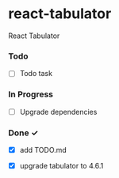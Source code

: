 # react-tabulator

React Tabulator

### Todo

- [ ] Todo task  

### In Progress

- [ ] Upgrade dependencies  

### Done ✓

- [x] add TODO.md  
- [x] upgrade tabulator to 4.6.1  

